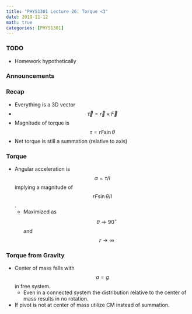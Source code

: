 ```yaml
---
title: "PHYS1301 Lecture 26: Torque <3"
date: 2019-11-12
math: true 
categories: [PHYS1301]
---
```


### TODO

- Homework hypothetically

### Announcements 


### Recap

- Everything is a 3D vector
- $$\vec{\tau}=\vec{r}\times\vec{F}$$ 
- Magnitude of torque is $$\tau = rF\sin{\theta}$$
- Net torque is still a summation (relative to axis)

### Torque

- Angular acceleration is $$\alpha = \tau/I$$ implying a magnitude of $$rF\sin{\theta}/I$$.
    - Maximized as $$\theta\to 90^{\circ}$$ and $$r\to\infty$$

### Torque from Gravity

- Center of mass falls with $$a=g$$ in free system.
    - Even in a connected system the distribution relative to the center of mass results in no rotation.
- If pivot is not at center of mass utilize CM instead of summation.